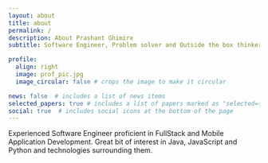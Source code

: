 ```yaml
---
layout: about
title: about
permalink: /
description: About Prashant Ghimire
subtitle: Software Engineer, Problem solver and Outside the box thinker. Interested in learning new things, mostly related to Software Engineering and Photography.

profile:
  align: right
  image: prof_pic.jpg
  image_circular: false # crops the image to make it circular

news: false  # includes a list of news items
selected_papers: true # includes a list of papers marked as "selected={true}"
social: true  # includes social icons at the bottom of the page
---
```

Experienced Software Engineer proficient in FullStack and Mobile Application Development. Great bit of interest in Java, JavaScript and Python and technologies surrounding them.